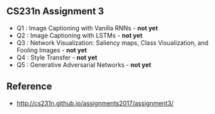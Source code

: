 ## CS231n Assignment 3
* Q1 : Image Captioning with Vanilla RNNs - **not yet**
* Q2 : Image Captioning with LSTMs - **not yet**
* Q3 : Network Visualization: Saliency maps, Class Visualization, and Fooling Images - **not yet**
* Q4 : Style Transfer - **not yet**
* Q5 :  Generative Adversarial Networks - **not yet**

## Reference
* http://cs231n.github.io/assignments2017/assignment3/